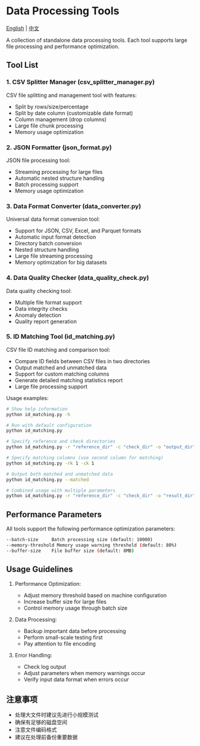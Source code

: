 # Data Processing Tools

[English](README.md) | [中文](README_zh.md)

A collection of standalone data processing tools. Each tool supports large file processing and performance optimization.

## Tool List

### 1. CSV Splitter Manager (csv_splitter_manager.py)
CSV file splitting and management tool with features:
- Split by rows/size/percentage
- Split by date column (customizable date format)
- Column management (drop columns)
- Large file chunk processing
- Memory usage optimization

### 2. JSON Formatter (json_format.py)
JSON file processing tool:
- Streaming processing for large files
- Automatic nested structure handling
- Batch processing support
- Memory usage optimization

### 3. Data Format Converter (data_converter.py)
Universal data format conversion tool:
- Support for JSON, CSV, Excel, and Parquet formats
- Automatic input format detection
- Directory batch conversion
- Nested structure handling
- Large file streaming processing
- Memory optimization for big datasets

### 4. Data Quality Checker (data_quality_check.py)
Data quality checking tool:
- Multiple file format support
- Data integrity checks
- Anomaly detection
- Quality report generation

### 5. ID Matching Tool (id_matching.py)
CSV file ID matching and comparison tool:
- Compare ID fields between CSV files in two directories
- Output matched and unmatched data
- Support for custom matching columns
- Generate detailed matching statistics report
- Large file processing support

Usage examples:
```bash
# Show help information
python id_matching.py -h

# Run with default configuration
python id_matching.py

# Specify reference and check directories
python id_matching.py -r "reference_dir" -c "check_dir" -o "output_dir"

# Specify matching columns (use second column for matching)
python id_matching.py -rk 1 -ck 1

# Output both matched and unmatched data
python id_matching.py --matched

# Combined usage with multiple parameters
python id_matching.py -r "reference_dir" -c "check_dir" -o "result_dir" -rk 2 -ck 1 --matched
```

## Performance Parameters
All tools support the following performance optimization parameters:
```bash
--batch-size     Batch processing size (default: 10000)
--memory-threshold Memory usage warning threshold (default: 80%)
--buffer-size    File buffer size (default: 8MB)
```

## Usage Guidelines

1. Performance Optimization:
   - Adjust memory threshold based on machine configuration
   - Increase buffer size for large files
   - Control memory usage through batch size

2. Data Processing:
   - Backup important data before processing
   - Perform small-scale testing first
   - Pay attention to file encoding

3. Error Handling:
   - Check log output
   - Adjust parameters when memory warnings occur
   - Verify input data format when errors occur

## 注意事项

- 处理大文件时建议先进行小规模测试
- 确保有足够的磁盘空间
- 注意文件编码格式
- 建议在处理前备份重要数据 